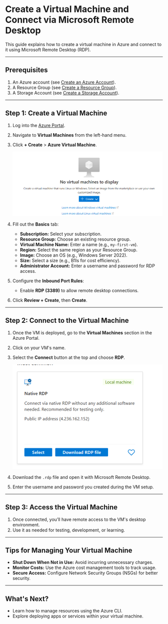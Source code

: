 # Create a Virtual Machine and Connect via Microsoft Remote Desktop

This guide explains how to create a virtual machine in Azure and connect to it using Microsoft Remote Desktop (RDP).

---

## Prerequisites
1. An Azure account (see [Create an Azure Account](./azure-account.md)).
2. A Resource Group (see [Create a Resource Group](./resource-group.md)).
3. A Storage Account (see [Create a Storage Account](./storage-account.md)).

---

## Step 1: Create a Virtual Machine

1. Log into the [Azure Portal](https://portal.azure.com).
2. Navigate to **Virtual Machines** from the left-hand menu.
3. Click **+ Create** > **Azure Virtual Machine**.

   ![Create Virtual Machine Button](../images/vm-create.png)

4. Fill out the **Basics** tab:
   - **Subscription:** Select your subscription.
   - **Resource Group:** Choose an existing resource group.
   - **Virtual Machine Name:** Enter a name (e.g., `my-first-vm`).
   - **Region:** Select the same region as your Resource Group.
   - **Image:** Choose an OS (e.g., Windows Server 2022).
   - **Size:** Select a size (e.g., B1ls for cost efficiency).
   - **Administrator Account:** Enter a username and password for RDP access.

5. Configure the **Inbound Port Rules**:
   - Enable **RDP (3389)** to allow remote desktop connections.

6. Click **Review + Create**, then **Create**.

---

## Step 2: Connect to the Virtual Machine

1. Once the VM is deployed, go to the **Virtual Machines** section in the Azure Portal.
2. Click on your VM's name.
3. Select the **Connect** button at the top and choose **RDP**.

   ![Connect to VM](../images/vm-connect.png)

4. Download the `.rdp` file and open it with Microsoft Remote Desktop.
5. Enter the username and password you created during the VM setup.

---

## Step 3: Access the Virtual Machine

1. Once connected, you’ll have remote access to the VM's desktop environment.
2. Use it as needed for testing, development, or learning.

---

## Tips for Managing Your Virtual Machine
- **Shut Down When Not in Use:** Avoid incurring unnecessary charges.
- **Monitor Costs:** Use the Azure cost management tools to track usage.
- **Secure Access:** Configure Network Security Groups (NSGs) for better security.

---

## What's Next?
- Learn how to manage resources using the Azure CLI.
- Explore deploying apps or services within your virtual machine.
